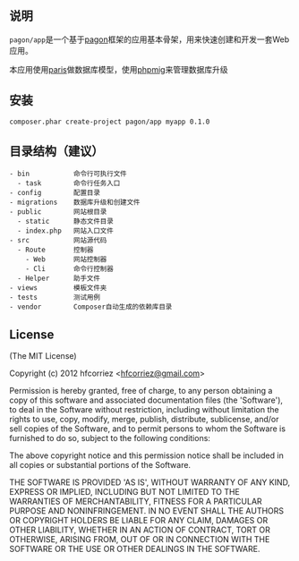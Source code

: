 ## 说明

`pagon/app`是一个基于[pagon](https://github.com/hfcorriez/pagon)框架的应用基本骨架，用来快速创建和开发一套Web应用。

本应用使用[paris](https://github.com/j4mie/paris)做数据库模型，使用[phpmig](https://github.com/davedevelopment/phpmig)来管理数据库升级

## 安装

```shell
composer.phar create-project pagon/app myapp 0.1.0
```

## 目录结构（建议）

```
- bin			命令行可执行文件
  - task		命令行任务入口 
- config		配置目录
- migrations	数据库升级和创建文件
- public		网站根目录
  - static		静态文件目录 
  - index.php	网站入口文件 
- src			网站源代码
  - Route		控制器
    - Web		网站控制器
    - Cli		命令行控制器
  - Helper		助手文件
- views			模板文件夹
- tests			测试用例
- vendor		Composer自动生成的依赖库目录
```

## License 

(The MIT License)

Copyright (c) 2012 hfcorriez &lt;hfcorriez@gmail.com&gt;

Permission is hereby granted, free of charge, to any person obtaining
a copy of this software and associated documentation files (the
'Software'), to deal in the Software without restriction, including
without limitation the rights to use, copy, modify, merge, publish,
distribute, sublicense, and/or sell copies of the Software, and to
permit persons to whom the Software is furnished to do so, subject to
the following conditions:

The above copyright notice and this permission notice shall be
included in all copies or substantial portions of the Software.

THE SOFTWARE IS PROVIDED 'AS IS', WITHOUT WARRANTY OF ANY KIND,
EXPRESS OR IMPLIED, INCLUDING BUT NOT LIMITED TO THE WARRANTIES OF
MERCHANTABILITY, FITNESS FOR A PARTICULAR PURPOSE AND NONINFRINGEMENT.
IN NO EVENT SHALL THE AUTHORS OR COPYRIGHT HOLDERS BE LIABLE FOR ANY
CLAIM, DAMAGES OR OTHER LIABILITY, WHETHER IN AN ACTION OF CONTRACT,
TORT OR OTHERWISE, ARISING FROM, OUT OF OR IN CONNECTION WITH THE
SOFTWARE OR THE USE OR OTHER DEALINGS IN THE SOFTWARE.
